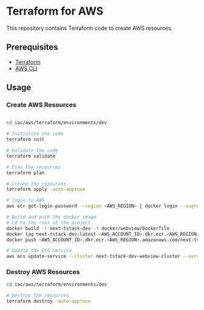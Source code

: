 # Terraform for AWS

This repository contains Terraform code to create AWS resources.

## Prerequisites

- [Terraform](https://www.terraform.io/downloads.html)
- [AWS CLI](https://docs.aws.amazon.com/cli/latest/userguide/install-cliv2.html)


## Usage

### Create AWS Resources

```bash

cd iac/aws/terraform/environments/dev

# Initialize the code
terraform init

# Validate the code
terraform validate

# Plan the resources
terraform plan

# Create the resources
terraform apply -auto-approve

# login to AWS
aws ecr get-login-password --region <AWS_REGION> | docker login --username AWS --password-stdin <AWS_ACCOUNT_ID>.dkr.ecr.<AWS_REGION>.amazonaws.com

# Build and push the docker image
# cd to the root of the project
docker build -t next-tstack-dev -f docker/webview/Dockerfile .
docker tag next-tstack-dev:latest <AWS_ACCOUNT_ID>.dkr.ecr.<AWS_REGION>.amazonaws.com/next-tstack-dev:latest
docker push <AWS_ACCOUNT_ID>.dkr.ecr.<AWS_REGION>.amazonaws.com/next-tstack-dev:latest

# Update the ECS service
aws ecs update-service --cluster next-tstack-dev-webview-cluster --service next-tstack-dev-webview --force-new-deployment
```


### Destroy AWS Resources

```bash
cd iac/aws/terraform/environments/dev

# Destroy the resources
terraform destroy -auto-approve
```
